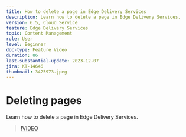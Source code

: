```yaml
---
title: How to delete a page in Edge Delivery Services
description: Learn how to delete a page in Edge Delivery Services.
version: 6.5, Cloud Service
feature: Edge Delivery Services
topic: Content Management
role: User
level: Beginner
doc-type: Feature Video
duration: 86
last-substantial-update: 2023-12-07
jira: KT-14646
thumbnail: 3425973.jpeg
---
```


# Deleting pages

Learn how to delete a page in Edge Delivery Services.

>[!VIDEO](https://video.tv.adobe.com/v/3425973/?learn=on)
